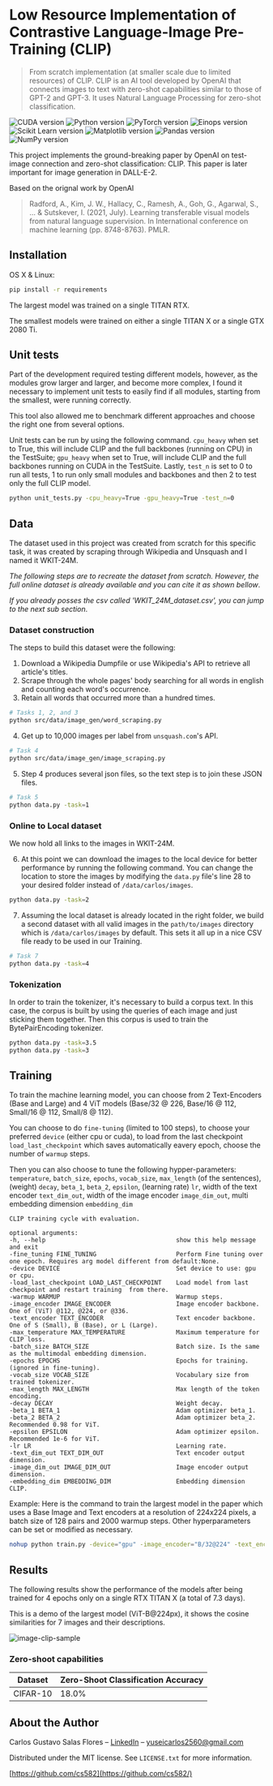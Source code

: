 # Low Resource Implementation of Contrastive Language-Image Pre-Training (CLIP)
> From scratch implementation (at smaller scale due to limited resources) of CLIP. CLIP is an AI tool developed by OpenAI that connects images to text with zero-shot capabilities similar to those of GPT-2 and GPT-3. It uses Natural Language Processing for zero-shot classification.

![CUDA version][cuda-image]
![Python version][python-image]
![PyTorch version][pytorch-image]
![Einops version][einops-image]
![Scikit Learn version][scikit-learn-image]
![Matplotlib version][matplotlib-image]
![Pandas version][pandas-image]
![NumPy version][numpy-image]

This project implements the ground-breaking paper by OpenAI on
test-image connection and zero-shot classification: CLIP. This
paper is later important for image generation in DALL-E-2.

Based on the orignal work by OpenAI
> Radford, A., Kim, J. W., Hallacy, C., Ramesh, A., Goh, G., Agarwal, S., ... & Sutskever, I. (2021, July). Learning transferable visual models from natural language supervision. In International conference on machine learning (pp. 8748-8763). PMLR.

## Installation

OS X & Linux:

```sh
pip install -r requirements
```

The largest model was trained on a single TITAN RTX.

The smallest models were trained on either
a single TITAN X or a single GTX 2080 Ti.

## Unit tests

Part of the development required testing different models, however,
as the modules grow larger and larger, and become more complex, I found
it necessary to implement unit tests to easily find if all modules,
starting from the smallest, were running correctly.

This tool also allowed me to benchmark different approaches and choose the
right one from several options.

Unit tests can be run by using the following command. ```cpu_heavy``` when set to
True, this will include CLIP and the full backbones (running on CPU) in the TestSuite; ```gpu_heavy```
when set to True, will include CLIP and the full backbones running on CUDA in the TestSuite. Lastly,
```test_n``` is set to 0 to run all tests, 1 to run only small modules and backbones
and then 2 to test only the full CLIP model.

```sh
python unit_tests.py -cpu_heavy=True -gpu_heavy=True -test_n=0
```

## Data

The dataset used in this project was created from scratch for this specific task,
it was created by scraping through Wikipedia and Unsquash and I named it WKIT-24M.

<em>The following steps are to recreate the dataset from scratch. However, the full online
dataset is already available and you can cite it as shown bellow</em>.

> 

<em>If you already posses the csv called 'WKIT_24M_dataset.csv', you can jump to the next sub section</em>.

### Dataset construction

The steps to build this dataset were the following:

1. Download a Wikipedia Dumpfile or use Wikipedia's API to retrieve all article's titles. 
2. Scrape through the whole pages' body searching for all words in english and counting each word's occurrence. 
3. Retain all words that occurred more than a hundred times.
```sh
# Tasks 1, 2, and 3
python src/data/image_gen/word_scraping.py
```
4. Get up to 10,000 images per label from ```unsquash.com```'s API.
```sh
# Task 4
python src/data/image_gen/image_scraping.py
```
5. Step 4 produces several json files, so the text step is to join these JSON files.
```sh
# Task 5
python data.py -task=1
```

### Online to Local dataset

We now hold all links to the images in WKIT-24M.

6. At this point we can download the images to the local device for better performance by running
the following command. You can change the location to store the images by modifying the
```data.py``` file's line 28 to your desired folder instead of ```/data/carlos/images```.
```sh
python data.py -task=2
```

7. Assuming the local dataset is already located in the right folder, we build a second dataset with all valid images in the
```path/to/images``` directory which is ```/data/carlos/images``` by default.
This sets it all up in a nice CSV file ready
to be used in our Training.
```sh
# Task 7
python data.py -task=4
```

### Tokenization

In order to train the tokenizer, it's necessary to build a corpus text. In this case,
the corpus is built by using the queries of each image and just sticking them together. Then this corpus
is used to train the BytePairEncoding tokenizer.
```sh
python data.py -task=3.5
python data.py -task=3
```


## Training

To train the machine learning model, you can choose from 2 Text-Encoders (Base and Large)
and 4 ViT models (Base/32 @ 226, Base/16 @ 112, Small/16 @ 112, Small/8 @ 112).

You can choose to do ```fine-tuning``` (limited to 100 steps), to choose your preferred
```device``` (either cpu or cuda), to load from the last checkpoint ```load_last_checkpoint``` which saves automatically
eavery epoch, choose the number of ```warmup``` steps.

Then you can also choose to tune the following hypper-parameters: ```temperature```, ```batch_size```,
```epochs```, ```vocab_size```, ```max_length``` (of the sentences), (weight) ```decay```, ```beta_1```,
```beta_2```, ```epsilon```, (learning rate) ```lr```, width of the text encoder ```text_dim_out```, 
width of the image encoder ```image_dim_out```, multi embedding dimension ```embedding_dim```

```
CLIP training cycle with evaluation.

optional arguments:
-h, --help                                    show this help message and exit
-fine_tuning FINE_TUNING                      Perform Fine tuning over one epoch. Requires arg model different from default:None.
-device DEVICE                                Set device to use: gpu or cpu.
-load_last_checkpoint LOAD_LAST_CHECKPOINT    Load model from last checkpoint and restart training  from there.
-warmup WARMUP                                Warmup steps.
-image_encoder IMAGE_ENCODER                  Image encoder backbone. One of (ViT) @112, @224, or @336.
-text_encoder TEXT_ENCODER                    Text encoder backbone. One of S (Small), B (Base), or L (Large).
-max_temperature MAX_TEMPERATURE              Maximum temperature for CLIP loss.
-batch_size BATCH_SIZE                        Batch size. Is the same as the multimodal embedding dimension.
-epochs EPOCHS                                Epochs for training. (ignored in fine-tuning).
-vocab_size VOCAB_SIZE                        Vocabulary size from trained tokenizer.
-max_length MAX_LENGTH                        Max length of the token encoding.
-decay DECAY                                  Weight decay.
-beta_1 BETA_1                                Adam optimizer beta_1.
-beta_2 BETA_2                                Adam optimizer beta_2. Recommended 0.98 for ViT.
-epsilon EPSILON                              Adam optimizer epsilon. Recommended 1e-6 for ViT.
-lr LR                                        Learning rate.
-text_dim_out TEXT_DIM_OUT                    Text encoder output dimension.
-image_dim_out IMAGE_DIM_OUT                  Image encoder output dimension.
-embedding_dim EMBEDDING_DIM                  Embedding dimension CLIP.
```

Example: Here is the command to train the largest model in the paper which uses a Base Image and Text encoders
at a resolution of 224x224 pixels, a batch size of 128 pairs and 2000 warmup steps. Other hyperparameters can be
set or modified as necessary.

```sh
nohup python train.py -device="gpu" -image_encoder="B/32@224" -text_encoder="B" -vocab_size=20000 -batch_size=128 -warmup=2000 -max_length=32 -lr=5e-4 -epochs=4 &
```

## Results

The following results show the performance of the models
after being trained for 4 epochs only on a single RTX TITAN X
(a total of 7.3 days).

This is a demo of the largest model (ViT-B@224px), it shows
the cosine similarities for 7 images and their descriptions.

![image-clip-sample](results/demo.png)

### Zero-shoot capabilities

| Dataset | Zero-Shoot Classification Accuracy |
| --- | --- |
| CIFAR-10 | 18.0% |

## About the Author

Carlos Gustavo Salas Flores – [LinkedIn](https://www.linkedin.com/in/carlosgustavosalas/) – yuseicarlos2560@gmail.com

Distributed under the MIT license. See ``LICENSE.txt`` for more information.

[https://github.com/cs582](https://github.com/cs582/)



<!-- Markdown link & img dfn's -->
[cuda-image]: https://img.shields.io/badge/CUDA-11.5-blue?style=flat-square]
[python-image]: https://img.shields.io/badge/Python-3.8.5-blue?style=flat-square]
[pytorch-image]: https://img.shields.io/badge/PyTorch-1.9.0-orange?style=flat-square]
[einops-image]: https://img.shields.io/badge/Einops-1.0.0-orange?style=flat-square]
[scikit-learn-image]: https://img.shields.io/badge/scikit--learn-0.24.1-blue?style=flat-square]
[matplotlib-image]: https://img.shields.io/badge/Matplotlib-3.3.4-orange?style=flat-square]
[pandas-image]: https://img.shields.io/badge/Pandas-1.2.3-blue?style=flat-square]
[numpy-image]: https://img.shields.io/badge/NumPy-1.20.1-orange?style=flat-square]